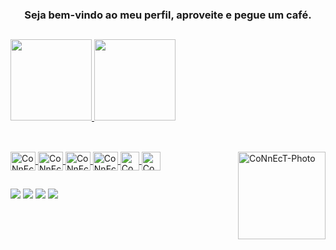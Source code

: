 ### <p align="center">Seja bem-vindo ao meu perfil, aproveite e pegue um café.</p>

  ##

<div>
  <a href="https://github.com/CoNnEcT500BR">
  <img height="130em" src="https://github-readme-stats.vercel.app/api?username=connect500br&show_icons=true&theme=dracula&include_all_commits=true&count_private=true"/>
  <img height="130em" src="https://github-readme-stats.vercel.app/api/top-langs/?username=connect500br&layout=compact&langs_count=7&theme=dracula"/>
</div>

  ##

<div style="display: inline_block"><br>
  <img align="center" alt="CoNnEcT-HTML" height="30" width="40" src="https://cdn.jsdelivr.net/gh/devicons/devicon/icons/html5/html5-original.svg">
  <img align="center" alt="CoNnEcT-CSS" height="30" width="40" src="https://cdn.jsdelivr.net/gh/devicons/devicon/icons/css3/css3-original.svg">
  <img align="center" alt="CoNnEcT-Js" height="30" width="40" src="https://cdn.jsdelivr.net/gh/devicons/devicon/icons/javascript/javascript-original.svg">
  <img align="center" alt="CoNnEcT-NodeJs" height="30" width="40" src="https://cdn.jsdelivr.net/gh/devicons/devicon/icons/nodejs/nodejs-original.svg">
  <img align="center" alt="CoNnEcT-ReactNative" height="30" width"40" src="https://relato.com.br/img/react.svg">
  <img align="center" alt="CoNnEcT-TypeScript" height="30" width"40" src="https://raw.githubusercontent.com/jakeliny/jakeliny/master/images/typescript.png">
  <img align="right" alt="CoNnEcT-Photo" height="140" width="140" src="https://cdn.discordapp.com/attachments/585335622206750723/881855254885453854/oie_IvcFpjRXvHlj.gif"
</div>

  ##

<div> 
  <a href="https://www.youtube.com/channel/UCnFT9l6VKULTpV0wQ57MM_w" target="_blank"><img src="https://img.shields.io/badge/YouTube-FF0000?style=for-the-badge&logo=youtube&logoColor=white" target="_blank"></a>
 	<a href="https://www.twitch.tv/connect500br" target="_blank"><img src="https://img.shields.io/badge/Twitch-9146FF?style=for-the-badge&logo=twitch&logoColor=white" target="_blank"></a>
  <a href = "mailto:diego.pcaldi@gmail.com"><img src="https://img.shields.io/badge/-Gmail-%23333?style=for-the-badge&logo=gmail&logoColor=white" target="_blank"></a>
  <a href="https://www.linkedin.com/in/diego-pampuche-848983215/" target="_blank"><img src="https://img.shields.io/badge/-LinkedIn-%230077B5?style=for-the-badge&logo=linkedin&logoColor=white" target="_blank"></a> 
</div>
